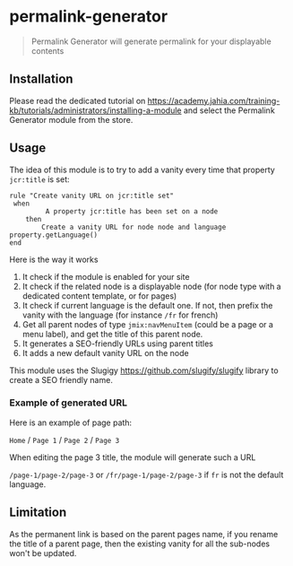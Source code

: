 # permalink-generator
> Permalink Generator will generate permalink for your displayable contents

## Installation

Please read the dedicated tutorial on https://academy.jahia.com/training-kb/tutorials/administrators/installing-a-module and select the Permalink Generator module from the store.

## Usage

The idea of this module is to try to add a vanity every time that property `jcr:title` is set:

```drools
rule "Create vanity URL on jcr:title set"
 when
         A property jcr:title has been set on a node
    then
        Create a vanity URL for node node and language property.getLanguage()
end
```
Here is the way it works

1. It check if the module is enabled for your site
2. It check if the related node is a displayable node  (for node type with a dedicated content template, or for pages)
3. It check if current language is the default one. If not, then prefix the vanity with the language (for instance `/fr` for french)
4. Get all parent nodes of type `jmix:navMenuItem` (could be a page or a menu label), and get the title of this parent node.
5. It generates a SEO-friendly URLs using parent titles
6. It adds a new default vanity URL on the node


This module uses the Slugigy https://github.com/slugify/slugify library to create a SEO friendly name.

### Example of generated URL

Here is an example of page path:

`Home` / `Page 1` / `Page 2` / `Page 3`

When editing the page 3 title, the module will generate such a URL

`/page-1/page-2/page-3` or `/fr/page-1/page-2/page-3` if `fr` is not the default language. 



## Limitation

As the permanent link is based on the parent pages name, if you rename the title of a parent page, then the existing vanity for all the sub-nodes won't be updated.
